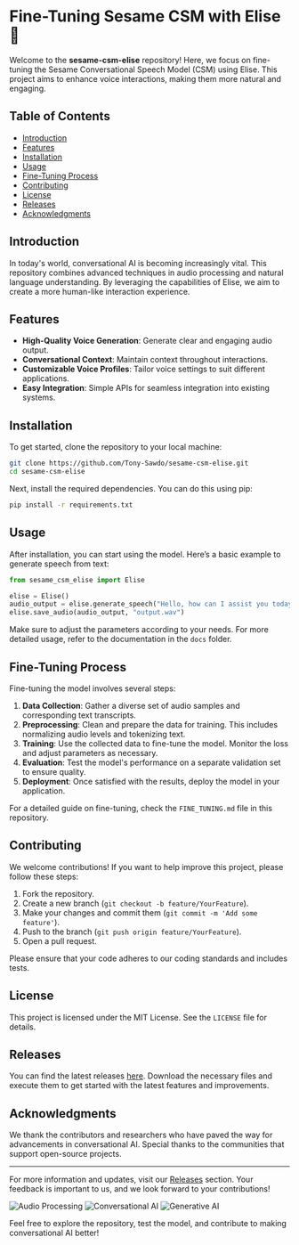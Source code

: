# Fine-Tuning Sesame CSM with Elise 🎤

Welcome to the **sesame-csm-elise** repository! Here, we focus on fine-tuning the Sesame Conversational Speech Model (CSM) using Elise. This project aims to enhance voice interactions, making them more natural and engaging. 

## Table of Contents

- [Introduction](#introduction)
- [Features](#features)
- [Installation](#installation)
- [Usage](#usage)
- [Fine-Tuning Process](#fine-tuning-process)
- [Contributing](#contributing)
- [License](#license)
- [Releases](#releases)
- [Acknowledgments](#acknowledgments)

## Introduction

In today's world, conversational AI is becoming increasingly vital. This repository combines advanced techniques in audio processing and natural language understanding. By leveraging the capabilities of Elise, we aim to create a more human-like interaction experience. 

## Features

- **High-Quality Voice Generation**: Generate clear and engaging audio output.
- **Conversational Context**: Maintain context throughout interactions.
- **Customizable Voice Profiles**: Tailor voice settings to suit different applications.
- **Easy Integration**: Simple APIs for seamless integration into existing systems.

## Installation

To get started, clone the repository to your local machine:

```bash
git clone https://github.com/Tony-Sawdo/sesame-csm-elise.git
cd sesame-csm-elise
```

Next, install the required dependencies. You can do this using pip:

```bash
pip install -r requirements.txt
```

## Usage

After installation, you can start using the model. Here’s a basic example to generate speech from text:

```python
from sesame_csm_elise import Elise

elise = Elise()
audio_output = elise.generate_speech("Hello, how can I assist you today?")
elise.save_audio(audio_output, "output.wav")
```

Make sure to adjust the parameters according to your needs. For more detailed usage, refer to the documentation in the `docs` folder.

## Fine-Tuning Process

Fine-tuning the model involves several steps:

1. **Data Collection**: Gather a diverse set of audio samples and corresponding text transcripts.
2. **Preprocessing**: Clean and prepare the data for training. This includes normalizing audio levels and tokenizing text.
3. **Training**: Use the collected data to fine-tune the model. Monitor the loss and adjust parameters as necessary.
4. **Evaluation**: Test the model's performance on a separate validation set to ensure quality.
5. **Deployment**: Once satisfied with the results, deploy the model in your application.

For a detailed guide on fine-tuning, check the `FINE_TUNING.md` file in this repository.

## Contributing

We welcome contributions! If you want to help improve this project, please follow these steps:

1. Fork the repository.
2. Create a new branch (`git checkout -b feature/YourFeature`).
3. Make your changes and commit them (`git commit -m 'Add some feature'`).
4. Push to the branch (`git push origin feature/YourFeature`).
5. Open a pull request.

Please ensure that your code adheres to our coding standards and includes tests.

## License

This project is licensed under the MIT License. See the `LICENSE` file for details.

## Releases

You can find the latest releases [here](https://github.com/Tony-Sawdo/sesame-csm-elise/releases). Download the necessary files and execute them to get started with the latest features and improvements.

## Acknowledgments

We thank the contributors and researchers who have paved the way for advancements in conversational AI. Special thanks to the communities that support open-source projects.

---

For more information and updates, visit our [Releases](https://github.com/Tony-Sawdo/sesame-csm-elise/releases) section. Your feedback is important to us, and we look forward to your contributions! 

![Audio Processing](https://img.shields.io/badge/audio-processing-blue.svg)
![Conversational AI](https://img.shields.io/badge/conversational--ai-green.svg)
![Generative AI](https://img.shields.io/badge/generative--ai-orange.svg)

Feel free to explore the repository, test the model, and contribute to making conversational AI better!